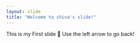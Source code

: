```yaml
---
layout: slide
title: "Welcome to shiva's slide!"
---
```

This is my First slide :tada:
Use the left arrow to go back!
